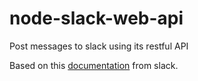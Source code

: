 # node-slack-web-api
Post messages to slack using its restful API

Based on this [documentation](https://api.slack.com/slackbot) from slack.
